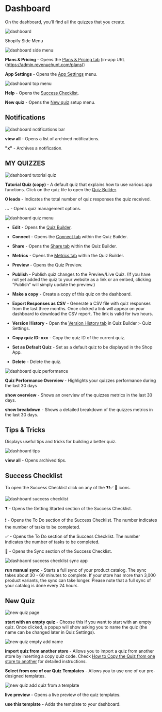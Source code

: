 # Dashboard

On the dashboard, you'll find all the quizzes that you create.

![dashboard](/images/manual_dashboard.png)

Shopify Side Menu

![dashboard side menu](/images/manual_sidemenu.png)

**Plans & Pricing** - Opens the [Plans & Pricing tab](#plans--pricing) (in-app URL (https://admin.revenuehunt.com/plans))

**App Settings** - Opens the [App Settings](#app-settings) menu.

![dashboard top menu](/images/manual_dashboard_topmenu.png)

**Help** - Opens the [Success Checklist](#success-checklist).

**New quiz** - Opens the [New quiz](#new-quiz) setup menu.


## Notifications

![dashboard notifications bar](/images/manual_notifications.png)

**view all** - Opens a list of archived notifications.

**"x"** - Archives a notification.

## MY QUIZZES

![dashboard tutorial quiz](/images/manual_tutorial_quiz.png)

**Tutorial Quiz (copy)** - A default quiz that explains how to use various app functions. Click on the quiz tile to open the [Quiz Builder](#quiz-builder).

**0 leads** - Indicates the total number of quiz responses the quiz received.

**...** - Opens quiz management options.

![dashboard quiz menu](/images/manual_dots_menu.png)

- **Edit** - Opens the [Quiz Builder]().

- **Connect** - Opens the [Connect tab]() within the Quiz Builder.

- **Share** - Opens the [Share tab]() within the Quiz Builder.

- **Metrics** - Opens the [Metrics tab]() within the Quiz Builder.

- **Preview** - Opens the Quiz Preview.

- **Publish** - Publish quiz changes to the Preview/Live Quiz. (If you have not yet added the quiz to your website as a link or an embed, clicking "Publish" will simply update the preview.)

- **Make a copy** - Create a copy of this quiz on the dashboard.

- **Export Responses as CSV** - Generate a CSV file with quiz responses from the last three months. Once clicked a link will appear on your dashboard to download the CSV report. The link is valid for two hours.

- **Version History** - Open the [Version History tab]() in Quiz Builder > Quiz Settings.

- **Copy quiz ID: xxx** - Copy the quiz ID of the current quiz.

- **Set as Default Quiz** - Set as a default quiz to be displayed in the Shop App.

- **Delete** - Delete the quiz.

![dashboard quiz performance](/images/manual_dashboard_performance_overview.png)

**Quiz Performance Overview** - Highlights your quizzes performance during the last 30 days

**show overview** - Shows an overview of the quizzes metrics in the last 30 days.

**show breakdown** - Shows a detailed breakdown of the quizzes metrics in the last 30 days.

## Tips & Tricks

Displays useful tips and tricks for building a better quiz.

![dashboard tips](/images/manual_dashboard_tips.png)

**view all** - Opens archived tips.

## Success Checklist

To open the Success Checklist click on any of the ❓❗✅ 🔄 icons.

![dashboard success checklist](/images/manual_succes_checklist.png)

❓ - Opens the Getting Started section of the Success Checklist.

❗ - Opens the To Do section of the Success Checklist. The number indicates the number of tasks to be completed.

✅ - Opens the To Do section of the Success Checklist. The number indicates the number of tasks to be completed.

🔄 - Opens the Sync section of the Success Checklist. 

![dashbaord success checklist sync app](/images/manual_success_checklist_sync.png)

**run manual sync** - Starts a full sync of your product catalog. The sync takes about 30 - 60 minutes to complete. If your store has more than 3,000 product variants, the sync can take longer. Please note that a full sync of your catalog is done every 24 hours.

## New Quiz

![new quiz page](/images/manual_newquiz.png)

**start with an empty quiz** - Choose this if you want to start with an empty quiz. Once clicked, a popup will show asking you to name the quiz (the name can be changed later in Quiz Settings).

![new quiz empty add name](/images/manual_newquiz_addname.png)

**import quiz from another store** - Allows you to import a quiz from another store by inserting a copy quiz code. Check [How to Copy the Quiz from one store to another]() for detailed instructions.

**Select from one of our Quiz Templates**  - Allows you to use one of our pre-designed templates.

![new quiz add quiz from a template](/images/manual_newquiz_template.png)

**live preview** - Opens a live preview of the quiz templates.

**use this template** - Adds the template to your dashboard. 